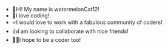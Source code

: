 - 👋Hi! My name is watermelonCat12!
- 🥰I love coding!
- ⭐I would love to work with a fabulous community of coders!
- 👍I am looking to collaborate with nice friends!
- 👩‍💻I hope to be a coder too!

<!---
watermelonCat12/watermelonCat12 is a ✨ special ✨ repository because its `README.md` (this file) appears on your GitHub profile.
You can click the Preview link to take a look at your changes.
--->
